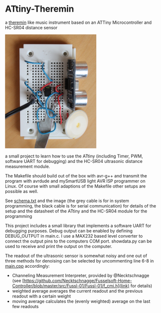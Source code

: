 # ATtiny-Theremin
a [theremin](https://en.wikipedia.org/wiki/Theremin) like music instrument based on an ATTiny Microcontroller and HC-SR04 distance sensor

<img src="https://raw.githubusercontent.com/yoook/ATTiny-Theremin/master/Breadboard.JPG" width="300">

a small project to learn how to use the ATtiny (including Timer, PWM, software UART for debugging) and the HC-SR04 ultrasonic distance measurement module.

The Makefile should build out of the box with avr-g++ and transmit the program with avrdude and mySmartUSB light AVR ISP programmer on Linux. Of course with small adaptions of the Makefile other setups are possible as well.

See [schema.txt](schema.txt) and the image (the grey cable is for in system programming, the black cable is for serial communication) for details of the setup and the datasheet of the ATtiny and the HC-SR04 module for the programming

This project includes a small library that implements a software UART for debugging purposes. Debug output can be enabled by defining DEBUG_OUTPUT in main.c. I use a MAX232 based level converter to connect the output pins to the computers COM port. showdata.py can be used to receive and print the output on the computer.

The readout of the ultrasonic sensor is somewhat noisy and one out of three methods for denoising can be selected by uncommenting line 6-8 in [main.cpp](main.cpp) accordingly:
- Channeling Measurement Interpreter, provided by @Necktschnagge (see [https://github.com/Necktschnagge/Fusselsoft-Home-Controller/blob/master/src/Fussl-01/Fussl-01/f_cmi.h](link) for details)
- weighted average averages the current readout and the previous readout with a certain weight
- moving average calculates the (evenly weighted) average on the last few readouts